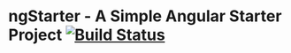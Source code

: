 # ngStarter  - A Simple Angular Starter Project [![Build Status](https://travis-ci.org/Darkyler/ngStarter.svg?branch=master)](https://travis-ci.org/Darkyler/ngStarter)

